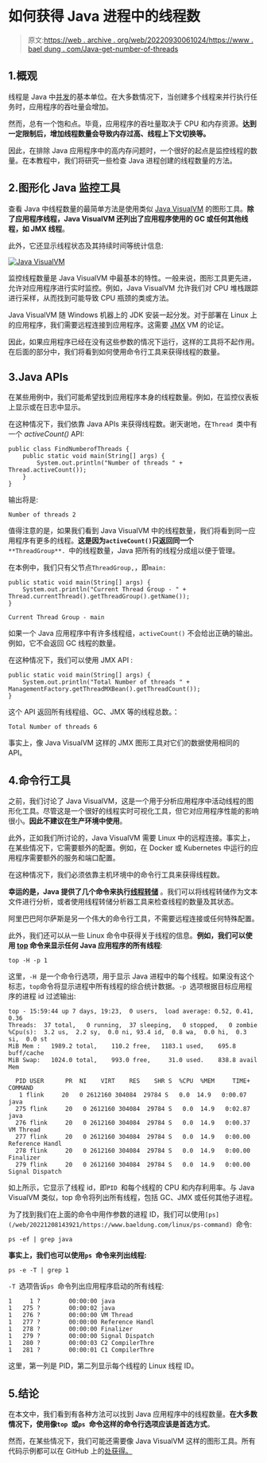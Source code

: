 # 如何获得 Java 进程中的线程数

> 原文:[https://web . archive . org/web/20220930061024/https://www . bael dung . com/Java-get-number-of-threads](https://web.archive.org/web/20220930061024/https://www.baeldung.com/java-get-number-of-threads)

## 1.概观

线程是 Java 中[并发](/web/20221208143921/https://www.baeldung.com/java-concurrency)的基本单位。在大多数情况下，当创建多个线程来并行执行任务时，应用程序的吞吐量会增加。

然而，总有一个饱和点。毕竟，应用程序的吞吐量取决于 CPU 和内存资源。**达到一定限制后，增加线程数量会导致内存过高、线程上下文切换等。**

因此，在排除 Java 应用程序中的高内存问题时，一个很好的起点是监控线程的数量。在本教程中，我们将研究一些检查 Java 进程创建的线程数量的方法。

## 2.图形化 Java 监控工具

查看 Java 中线程数量的最简单方法是使用类似 [Java VisualVM](/web/20221208143921/https://www.baeldung.com/java-profilers) 的图形工具。**除了应用程序线程，Java VisualVM 还列出了应用程序使用的 GC 或任何其他线程，如 JMX 线程**。

此外，它还显示线程状态及其持续时间等统计信息:

[![Java VisualVM](../Images/5308933bc07c5017a5b46f7e60832d45.png)](/web/20221208143921/https://www.baeldung.com/wp-content/uploads/2021/06/JvisualVM.png)

监控线程数量是 Java VisualVM 中最基本的特性。一般来说，图形工具更先进，允许对应用程序进行实时监控。例如，Java VisualVM 允许我们对 CPU 堆栈跟踪进行采样，从而找到可能导致 CPU 瓶颈的类或方法。

Java VisualVM 随 Windows 机器上的 JDK 安装一起分发。对于部署在 Linux 上的应用程序，我们需要远程连接到应用程序。这需要 [JMX](/web/20221208143921/https://www.baeldung.com/java-management-extensions) VM 的论证。

因此，如果应用程序已经在没有这些参数的情况下运行，这样的工具将不起作用。在后面的部分中，我们将看到如何使用命令行工具来获得线程的数量。

## 3.Java APIs

在某些用例中，我们可能希望找到应用程序本身的线程数量。例如，在监控仪表板上显示或在日志中显示。

在这种情况下，我们依靠 Java APIs 来获得线程数。谢天谢地，在`Thread `类中有一个 *activeCount()* API:

```
public class FindNumberofThreads {
    public static void main(String[] args) {
        System.out.println("Number of threads " + Thread.activeCount());
    }
}
```

输出将是:

```
Number of threads 2
```

值得注意的是，如果我们看到 Java VisualVM 中的线程数量，我们将看到同一应用程序有更多的线程。**这是因为`activeCount()`只返回同一个** `**ThreadGroup**. `中的线程数量，Java 把所有的线程分成组以便于管理。

在本例中，我们只有父节点`ThreadGroup,`，即`main:`

```
public static void main(String[] args) {
    System.out.println("Current Thread Group - " + Thread.currentThread().getThreadGroup().getName());
}
```

```
Current Thread Group - main
```

如果一个 Java 应用程序中有许多线程组，`activeCount()` 不会给出正确的输出。例如，它不会返回 GC 线程的数量。

在这种情况下，我们可以使用 JMX API :

```
public static void main(String[] args) {
    System.out.println("Total Number of threads " + ManagementFactory.getThreadMXBean().getThreadCount());
} 
```

这个 API 返回所有线程组、GC、JMX 等的线程总数。：

```
Total Number of threads 6
```

事实上，像 Java VisualVM 这样的 JMX 图形工具对它们的数据使用相同的 API。

## 4.命令行工具

之前，我们讨论了 Java VisualVM，这是一个用于分析应用程序中活动线程的图形化工具。尽管这是一个很好的线程实时可视化工具，但它对应用程序性能的影响很小。**因此不建议在生产环境中使用**。

此外，正如我们所讨论的，Java VisualVM 需要 Linux 中的远程连接。事实上，在某些情况下，它需要额外的配置。例如，在 Docker 或 Kubernetes 中运行的应用程序需要额外的服务和端口配置。

在这种情况下，我们必须依靠主机环境中的命令行工具来获得线程数。

**幸运的是，Java 提供了几个命令来执行[线程转储](/web/20221208143921/https://www.baeldung.com/java-thread-dump)** 。我们可以将线程转储作为文本文件进行分析，或者使用线程转储分析器工具来检查线程的数量及其状态。

阿里巴巴阿尔萨斯是另一个伟大的命令行工具，不需要远程连接或任何特殊配置。

此外，我们还可以从一些 Linux 命令中获得关于线程的信息。**例如，我们可以使用 [top](/web/20221208143921/https://www.baeldung.com/linux/top-command) 命令来显示任何 Java 应用程序的所有线程**:

```
top -H -p 1
```

这里，`-H `是一个命令行选项，用于显示 Java 进程中的每个线程。如果没有这个标志，`top`命令将显示进程中所有线程的综合统计数据。`-p `选项根据目标应用程序的进程 id 过滤输出:

```
top - 15:59:44 up 7 days, 19:23,  0 users,  load average: 0.52, 0.41, 0.36
Threads:  37 total,   0 running,  37 sleeping,   0 stopped,   0 zombie
%Cpu(s):  3.2 us,  2.2 sy,  0.0 ni, 93.4 id,  0.8 wa,  0.0 hi,  0.3 si,  0.0 st
MiB Mem :   1989.2 total,    110.2 free,   1183.1 used,    695.8 buff/cache
MiB Swap:   1024.0 total,    993.0 free,     31.0 used.    838.8 avail Mem

  PID USER      PR  NI    VIRT    RES    SHR S  %CPU  %MEM     TIME+ COMMAND
   1 flink     20   0 2612160 304084  29784 S   0.0  14.9   0:00.07 java
  275 flink     20   0 2612160 304084  29784 S   0.0  14.9   0:02.87 java
  276 flink     20   0 2612160 304084  29784 S   0.0  14.9   0:00.37 VM Thread
  277 flink     20   0 2612160 304084  29784 S   0.0  14.9   0:00.00 Reference Handl
  278 flink     20   0 2612160 304084  29784 S   0.0  14.9   0:00.00 Finalizer
  279 flink     20   0 2612160 304084  29784 S   0.0  14.9   0:00.00 Signal Dispatch 
```

如上所示，它显示了线程 id，即`PID `和每个线程的 CPU 和内存利用率。与 Java VisualVM 类似，top 命令将列出所有线程，包括 GC、JMX 或任何其他子进程。

为了找到我们在上面的命令中用作参数的进程 ID，我们可以使用`[ps](/web/20221208143921/https://www.baeldung.com/linux/ps-command) `命令:

```
ps -ef | grep java
```

**事实上，我们也可以使用`ps `命令来列出线程:**

```
ps -e -T | grep 1
```

`-T `选项告诉`ps `命令列出应用程序启动的所有线程:

```
1     1 ?        00:00:00 java
1   275 ?        00:00:02 java
1   276 ?        00:00:00 VM Thread
1   277 ?        00:00:00 Reference Handl
1   278 ?        00:00:00 Finalizer
1   279 ?        00:00:00 Signal Dispatch
1   280 ?        00:00:03 C2 CompilerThre
1   281 ?        00:00:01 C1 CompilerThre
```

这里，第一列是 PID，第二列显示每个线程的 Linux 线程 ID。

## 5.结论

在本文中，我们看到有各种方法可以找到 Java 应用程序中的线程数量。**在大多数情况下，使用像`top `或`ps `命令这样的命令行选项应该是首选方式**。

然而，在某些情况下，我们可能还需要像 Java VisualVM 这样的图形工具。所有代码示例都可以在 GitHub 上的[处获得。](https://web.archive.org/web/20221208143921/https://github.com/eugenp/tutorials/tree/master/core-java-modules/core-java-concurrency-basic-2)